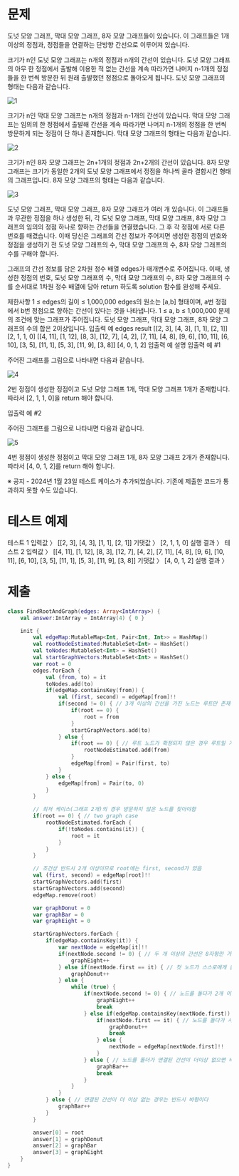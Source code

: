 # 문제
도넛 모양 그래프, 막대 모양 그래프, 8자 모양 그래프들이 있습니다. 이 그래프들은 1개 이상의 정점과, 정점들을 연결하는 단방향 간선으로 이루어져 있습니다.

크기가 n인 도넛 모양 그래프는 n개의 정점과 n개의 간선이 있습니다. 도넛 모양 그래프의 아무 한 정점에서 출발해 이용한 적 없는 간선을 계속 따라가면 나머지 n-1개의 정점들을 한 번씩 방문한 뒤 원래 출발했던 정점으로 돌아오게 됩니다. 도넛 모양 그래프의 형태는 다음과 같습니다.

![1](imgs/find_root_and_graph.1.png)

크기가 n인 막대 모양 그래프는 n개의 정점과 n-1개의 간선이 있습니다. 막대 모양 그래프는 임의의 한 정점에서 출발해 간선을 계속 따라가면 나머지 n-1개의 정점을 한 번씩 방문하게 되는 정점이 단 하나 존재합니다. 막대 모양 그래프의 형태는 다음과 같습니다.


![2](imgs/find_root_and_graph.2.png)


크기가 n인 8자 모양 그래프는 2n+1개의 정점과 2n+2개의 간선이 있습니다. 8자 모양 그래프는 크기가 동일한 2개의 도넛 모양 그래프에서 정점을 하나씩 골라 결합시킨 형태의 그래프입니다. 8자 모양 그래프의 형태는 다음과 같습니다.

![3](imgs/find_root_and_graph.3.png)


도넛 모양 그래프, 막대 모양 그래프, 8자 모양 그래프가 여러 개 있습니다. 이 그래프들과 무관한 정점을 하나 생성한 뒤, 각 도넛 모양 그래프, 막대 모양 그래프, 8자 모양 그래프의 임의의 정점 하나로 향하는 간선들을 연결했습니다.
그 후 각 정점에 서로 다른 번호를 매겼습니다.
이때 당신은 그래프의 간선 정보가 주어지면 생성한 정점의 번호와 정점을 생성하기 전 도넛 모양 그래프의 수, 막대 모양 그래프의 수, 8자 모양 그래프의 수를 구해야 합니다.

그래프의 간선 정보를 담은 2차원 정수 배열 edges가 매개변수로 주어집니다. 이때, 생성한 정점의 번호, 도넛 모양 그래프의 수, 막대 모양 그래프의 수, 8자 모양 그래프의 수를 순서대로 1차원 정수 배열에 담아 return 하도록 solution 함수를 완성해 주세요.

제한사항
1 ≤ edges의 길이 ≤ 1,000,000
edges의 원소는 [a,b] 형태이며, a번 정점에서 b번 정점으로 향하는 간선이 있다는 것을 나타냅니다.
1 ≤ a, b ≤ 1,000,000
문제의 조건에 맞는 그래프가 주어집니다.
도넛 모양 그래프, 막대 모양 그래프, 8자 모양 그래프의 수의 합은 2이상입니다.
입출력 예
edges	result
[[2, 3], [4, 3], [1, 1], [2, 1]]	[2, 1, 1, 0]
[[4, 11], [1, 12], [8, 3], [12, 7], [4, 2], [7, 11], [4, 8], [9, 6], [10, 11], [6, 10], [3, 5], [11, 1], [5, 3], [11, 9], [3, 8]]	[4, 0, 1, 2]
입출력 예 설명
입출력 예 #1

주어진 그래프를 그림으로 나타내면 다음과 같습니다.

![4](imgs/find_root_and_graph.4.png)

2번 정점이 생성한 정점이고 도넛 모양 그래프 1개, 막대 모양 그래프 1개가 존재합니다. 따라서 [2, 1, 1, 0]을 return 해야 합니다.

입출력 예 #2

주어진 그래프를 그림으로 나타내면 다음과 같습니다.

![5](imgs/find_root_and_graph.5.png)

4번 정점이 생성한 정점이고 막대 모양 그래프 1개, 8자 모양 그래프 2개가 존재합니다. 따라서 [4, 0, 1, 2]를 return 해야 합니다.

※ 공지 - 2024년 1월 23일 테스트 케이스가 추가되었습니다. 기존에 제출한 코드가 통과하지 못할 수도 있습니다.

# 테스트 예제
테스트 1
입력값 〉	[[2, 3], [4, 3], [1, 1], [2, 1]]
기댓값 〉	[2, 1, 1, 0]
실행 결과 〉	
테스트 2
입력값 〉	[[4, 11], [1, 12], [8, 3], [12, 7], [4, 2], [7, 11], [4, 8], [9, 6], [10, 11], [6, 10], [3, 5], [11, 1], [5, 3], [11, 9], [3, 8]]
기댓값 〉	[4, 0, 1, 2]
실행 결과 〉	

# 제출
```kotlin
class FindRootAndGraph(edges: Array<IntArray>) {
    val answer:IntArray = IntArray(4) { 0 }

    init {
        val edgeMap:MutableMap<Int, Pair<Int, Int>> = HashMap()
        val rootNodeEstimated:MutableSet<Int> = HashSet()
        val toNodes:MutableSet<Int> = HashSet()
        val startGraphVectors:MutableSet<Int> = HashSet()
        var root = 0
        edges.forEach {
            val (from, to) = it
            toNodes.add(to)
            if(edgeMap.containsKey(from)) {
                val (first, second) = edgeMap[from]!!
                if(second != 0) { // 3개 이상의 간선을 가진 노드는 루트만 존재
                    if(root == 0) {
                        root = from
                    }
                    startGraphVectors.add(to)
                } else {
                    if(root == 0) { // 루트 노드가 확정되지 않은 경우 루트일 가능성이 있다
                        rootNodeEstimated.add(from)
                    }
                    edgeMap[from] = Pair(first, to)
                }
            } else {
                edgeMap[from] = Pair(to, 0)
            }
        }

        // 최저 케이스(그래프 2개)의 경우 방문하지 않은 노드를 찾아야함
        if(root == 0) { // two graph case
            rootNodeEstimated.forEach {
                if(!toNodes.contains(it)) {
                    root = it
                }
            }
        }

        // 조건상 반드시 2개 이상이므로 root에는 first, second가 있음
        val (first, second) = edgeMap[root]!!
        startGraphVectors.add(first)
        startGraphVectors.add(second)
        edgeMap.remove(root)

        var graphDonut = 0
        var graphBar = 0
        var graphEight = 0

        startGraphVectors.forEach {
            if(edgeMap.containsKey(it)) {
                var nextNode = edgeMap[it]!!
                if(nextNode.second != 0) { // 두 개 이상의 간선은 8자형만 가진다
                    graphEight++
                } else if(nextNode.first == it) { // 첫 노드가 스스로에게 돌아오는 케이스는 반드시 도넛형이다
                    graphDonut++
                } else {
                    while (true) {
                        if(nextNode.second != 0) { // 노드를 돌다가 2개 이상의 간선을 지닌 노드를 만나면 더이상 탐색할 필요가 없다
                            graphEight++
                            break
                        } else if(edgeMap.containsKey(nextNode.first)) {
                            if(nextNode.first == it) { // 노드를 돌다가 시작점으로 왔을 때 까지 2개 이상의 간선을 지닌 노드가 없다면 도넛형이다
                                graphDonut++
                                break
                            } else {
                                nextNode = edgeMap[nextNode.first]!!
                            }
                        } else { // 노드를 돌더가 연결된 간선이 더이상 없으면 바형이다
                            graphBar++
                            break
                        }
                    }
                }
            } else { // 연결된 간선이 더 이상 없는 경우는 반드시 바형이다
                graphBar++
            }
        }

        answer[0] = root
        answer[1] = graphDonut
        answer[2] = graphBar
        answer[3] = graphEight
    }
}
```